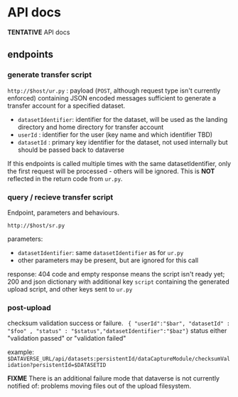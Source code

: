 # API docs

**TENTATIVE** API docs

## endpoints
### generate transfer script
`http://$host/ur.py` : payload (`POST`, although request type isn't currently enforced) containing JSON encoded messages sufficient to generate a transfer account for a specified dataset. 

- `datasetIdentifier`: identifier for the dataset, will be used as the landing directory and home directory for transfer account
- `userId` : identifier for the user (key name and which identifier TBD)
- `datasetId` : primary key identifier for the dataset, not used internally but should be passed back to dataverse

If this endpoints is called multiple times with the same datasetIdentifier, only the first request will be processed - others will be ignored.
This is **NOT** reflected in the return code from `ur.py`.


### query / recieve transfer script
Endpoint, parameters and behaviours.

`http://$host/sr.py`

parameters: 

- `datasetIdentifier`: same `datasetIdentifier` as for `ur.py`
- other parameters may be present, but are ignored for this call


response: 404 code and empty response means the script isn't ready yet; 200 and json dictionary with additional key `script` containing the generated upload script, and other keys sent to `ur.py`


### post-upload
checksum validation success or failure.
` { "userId":"$bar", "datasetId" : "$foo" , "status" : "$status","datasetIdentifier":"$baz"}`
status either "validation passed" or "validation failed"

example: `$DATAVERSE_URL/api/datasets:persistentId/dataCaptureModule/checksumValidation?persistentId=$DATASETID`

**FIXME** There is an additional failure mode that dataverse is not currently notified of: problems moving files out of the upload filesystem.

